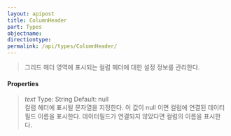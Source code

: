 ```yaml
---
layout: apipost
title: ColumnHeader
part: Types
objectname: 
directiontype: 
permalink: /api/types/ColumnHeader/
---
```



> 그리드 헤더 영역에 표시되는 컬럼 헤더에 대한 설정 정보를 관리한다.

#### Properties

> *text*
> Type: String 
> Default: null    
> 컬럼 헤더에 표시될 문자열을 지정한다. 이 값이 null 이면 컬럼에 연결된 데이터필드 이름을 표시한다. 데이터필드가 연결되지 않았다면 컬럼의 이름을 표시한다.

